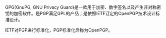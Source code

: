 GPG(GnuPG, GNU Privacy Guard)是一款用于加密、数字签名以及产生非对称密钥的加密软件。是PGP满足GPL的产品；是依照IETF订定的OpenPGP技术设计标准设计。

IETF对PGP进行标准化，PGP标准化后称为OpenPGP。

	